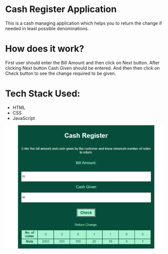 <h1>Cash Register Application</h1>
This is a cash managing application which helps you to return the change if needed in least possible denominations.

<h1>How does it work?</h1>
First user should enter the Bill Amount and then click on Next button. After clicking Next button Cash Given should be entered. And then then click on Check button to see the change required to be given.

<h1>Tech Stack Used:</h1>
<ul>
    <li>HTML</li>
    <li>CSS</li>
    <li>JavaScript</li>
</ul>

<img src="/images/CashRegister.PNG">